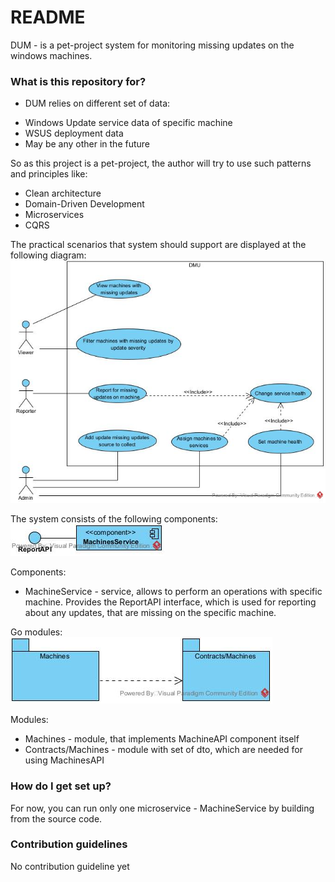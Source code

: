 # README #

DUM - is a pet-project system for monitoring missing updates on the windows machines.

### What is this repository for? ###

* DUM relies on different set of data:
+ Windows Update service data of specific machine
+ WSUS deployment data
+ May be any other in the future

So as this project is a pet-project, the author will try to use such patterns and principles like:
* Clean architecture
* Domain-Driven Development
* Microservices
* CQRS

The practical scenarios that system should support are displayed at the following diagram:
![Cases](https://github.com/d34dl0ck/dum/blob/master/diagrams/cases.jpg?raw=true)

The system consists of the following components:
![Components](https://github.com/d34dl0ck/dum/blob/master/diagrams/components.jpg?raw=true)

Components:
* MachineService - service, allows to perform an operations with specific machine. Provides the ReportAPI interface, which is used for reporting about any updates, that are missing on the specific machine.

Go modules:
![Modules](https://github.com/d34dl0ck/dum/blob/master/diagrams/modules.jpg?raw=true)

Modules:
* Machines - module, that implements MachineAPI component itself
* Contracts/Machines - module with set of dto, which are needed for using MachinesAPI

### How do I get set up? ###

For now, you can run only one microservice - MachineService by building from the source code.

### Contribution guidelines ###

No contribution guideline yet
